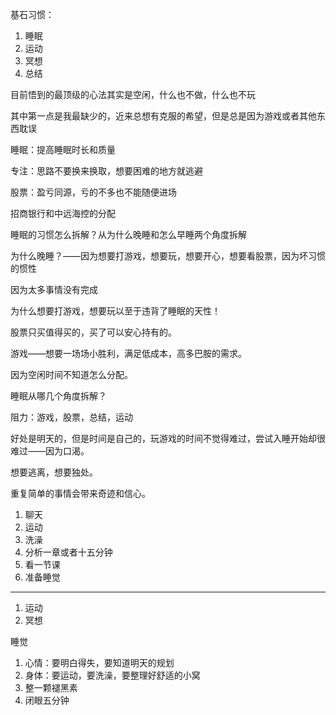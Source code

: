 基石习惯：

1. 睡眠
2. 运动
3. 冥想
4. 总结

目前悟到的最顶级的心法其实是空闲，什么也不做，什么也不玩

其中第一点是我最缺少的，近来总想有克服的希望，但是总是因为游戏或者其他东西耽误

睡眠：提高睡眠时长和质量

专注：思路不要换来换取，想要困难的地方就逃避

股票：盈亏同源，亏的不多也不能随便进场

招商银行和中远海控的分配



睡眠的习惯怎么拆解？从为什么晚睡和怎么早睡两个角度拆解

为什么晚睡？——因为想要打游戏，想要玩，想要开心，想要看股票，因为坏习惯的惯性

因为太多事情没有完成

为什么想要打游戏，想要玩以至于违背了睡眠的天性！

股票只买值得买的，买了可以安心持有的。

游戏——想要一场场小胜利，满足低成本，高多巴胺的需求。

因为空闲时间不知道怎么分配。

睡眠从哪几个角度拆解？

阻力：游戏，股票，总结，运动

好处是明天的，但是时间是自己的，玩游戏的时间不觉得难过，尝试入睡开始却很难过——因为口渴。

想要逃离，想要独处。

重复简单的事情会带来奇迹和信心。

1. 聊天
2. 运动
3. 洗澡
4. 分析一章或者十五分钟
5. 看一节课
6. 准备睡觉

--------------------

1. 运动
2. 冥想

睡觉

1. 心情：要明白得失，要知道明天的规划
2. 身体：要运动，要洗澡，要整理好舒适的小窝
3. 整一颗褪黑素
4. 闭眼五分钟





